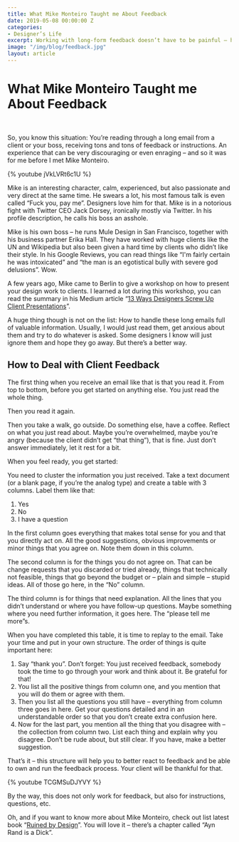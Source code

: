 ```yaml
---
title: What Mike Monteiro Taught me About Feedback
date: 2019-05-08 00:00:00 Z
categories:
- Designer’s Life
excerpt: Working with long-form feedback doesn’t have to be painful – here’s a lesson from the designer who calls his boss an asshole.
image: "/img/blog/feedback.jpg"
layout: article
---
```


# What Mike Monteiro Taught me About Feedback

<br>

So, you know this situation: You’re reading through a long email from a client or your boss, receiving tons and tons of feedback or instructions. An experience that can be very discouraging or even enraging – and so it was for me before I met Mike Monteiro.

{% youtube jVkLVRt6c1U %}

Mike is an interesting character, calm, experienced, but also passionate and very direct at the same time. He swears a lot, his most famous talk is even called “Fuck you, pay me”. Designers love him for that. Mike is in a notorious fight with Twitter CEO Jack Dorsey, ironically mostly via Twitter. In his profile description, he calls his boss an asshole.

Mike is his own boss – he runs Mule Design in San Francisco, together with his business partner Erika Hall. They have worked with huge clients like the UN and Wikipedia but also been given a hard time by clients who didn’t like their style. In his Google Reviews, you can read things like “I'm fairly certain he was intoxicated” and “the man is an egotistical bully with severe god delusions”. Wow.

A few years ago, Mike came to Berlin to give a workshop on how to present your design work to clients. I learned a lot during this workshop, you can read the summary in his Medium article “[13 Ways Designers Screw Up Client Presentations](https://medium.com/@monteiro/13-ways-designers-screw-up-client-presentations-51aaee11e28c)”.

A huge thing though is not on the list: How to handle these long emails full of valuable information. Usually, I would just read them, get anxious about them and try to do whatever is asked. Some designers I know will just ignore them and hope they go away. But there’s a better way.

## How to Deal with Client Feedback

The first thing when you receive an email like that is that you read it. From top to bottom, before you get started on anything else. You just read the whole thing.

Then you read it again.

Then you take a walk, go outside. Do something else, have a coffee. Reflect on what you just read about. Maybe you’re overwhelmed, maybe you’re angry (because the client didn’t get “that thing”), that is fine. Just don’t answer immediately, let it rest for a bit.

When you feel ready, you get started:

You need to cluster the information you just received. Take a text document (or a blank page, if you’re the analog type) and create a table with 3 columns. Label them like that:

1. Yes
2. No
3. I have a question

In the first column goes everything that makes total sense for you and that you directly act on. All the good suggestions, obvious improvements or minor things that you agree on. Note them down in this column.

The second column is for the things you do not agree on. That can be change requests that you discarded or tried already, things that technically not feasible, things that go beyond the budget or – plain and simple – stupid ideas. All of those go here, in the “No” column.

The third column is for things that need explanation. All the lines that you didn’t understand or where you have follow-up questions. Maybe something where you need further information, it goes here. The “please tell me more”s.

When you have completed this table, it is time to replay to the email. Take your time and put in your own structure. The order of things is quite important here:

1. Say “thank you”. Don’t forget: You just received feedback, somebody took the time to go through your work and think about it. Be grateful for that!
2. You list all the positive things from column one, and you mention that you will do them or agree with them.
3. Then you list all the questions you still have – everything from column three goes in here. Get your questions detailed and in an understandable order so that you don’t create extra confusion here.
4. Now for the last part, you mention all the thing that you disagree with – the collection from column two. List each thing and explain why you disagree. Don’t be rude about, but still clear. If you have, make a better suggestion.

That’s it – this structure will help you to better react to feedback and be able to own and run the feedback process. Your client will be thankful for that.


{% youtube TCGMSuDJYVY %}


By the way, this does not only work for feedback, but also for instructions, questions, etc.

Oh, and if you want to know more about Mike Monteiro, check out list latest book “[Ruined by Design](https://www.ruinedby.design/)”. You will love it – there’s a chapter called “Ayn Rand is a Dick”.

